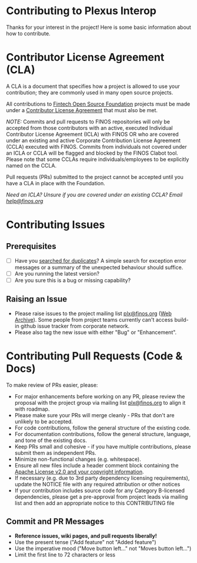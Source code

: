 # Contributing to Plexus Interop
Thanks for your interest in the project! Here is some basic information about how to contribute.
 
# Contributor License Agreement (CLA)
A CLA is a document that specifies how a project is allowed to use your
contribution; they are commonly used in many open source projects.

All contributions to [Fintech Open Source Foundation](https://www.finos.org/) projects must be made under a [Contributor License Agreement](https://finosfoundation.atlassian.net/wiki/spaces/FINOS/pages/75530375/Legal+Requirements) that must also be met.

_NOTE:_ Commits and pull requests to FINOS repositories will only be accepted from those contributors with an active, executed Individual Contributor License Agreement (ICLA) with FINOS OR who are covered under an existing and active Corporate Contribution License Agreement (CCLA) executed with FINOS. Commits from individuals not covered under an ICLA or CCLA will be flagged and blocked by the FINOS Clabot tool. Please note that some CCLAs require individuals/employees to be explicitly named on the CCLA. 

Pull requests (PRs) submitted to the project cannot be accepted until you have a CLA in place with the Foundation.

*Need an ICLA? Unsure if you are covered under an existing CCLA? Email [help@finos.org](mailto:help@finos.org)*
 
# Contributing Issues

## Prerequisites

* [ ] Have you [searched for duplicates](https://github.com/finos-plexus/plexus-interop/issues?utf8=%E2%9C%93&q=)?  A simple search for exception error messages or a summary of the unexpected behaviour should suffice.
* [ ] Are you running the latest version?
* [ ] Are you sure this is a bug or missing capability?
 
## Raising an Issue
* Please raise issues to the project mailing list <plx@finos.org> ([Web Archive](https://groups.google.com/a/finos.org/forum/#!forum/plx)). Some people from project teams currently can't access build-in github issue tracker from corporate network.
* Please also tag the new issue with either "Bug" or "Enhancement".
 
# Contributing Pull Requests (Code & Docs)
To make review of PRs easier, please:
 
 * For major enhancements before working on any PR, please review the proposal with the project group via mailing list <plx@finos.org> to align it with roadmap.
 * Please make sure your PRs will merge cleanly - PRs that don't are unlikely to be accepted.
 * For code contributions, follow the general structure of the existing code.
 * For documentation contributions, follow the general structure, language, and tone of the existing docs.
 * Keep PRs small and cohesive - if you have multiple contributions, please submit them as independent PRs.
 * Minimize non-functional changes (e.g. whitespace).
 * Ensure all new files include a header comment block containing the [Apache License v2.0 and your copyright information](http://www.apache.org/licenses/LICENSE-2.0#apply).
 * If necessary (e.g. due to 3rd party dependency licensing requirements), update the NOTICE file with any required attribution or other notices
 * If your contribution includes source code for any Category B-licensed dependencies, please get a pre-approval from project leads via mailing list and then add an appropriate notice to this CONTRIBUTING file
 
## Commit and PR Messages

* **Reference issues, wiki pages, and pull requests liberally!**
* Use the present tense ("Add feature" not "Added feature")
* Use the imperative mood ("Move button left..." not "Moves button left...")
* Limit the first line to 72 characters or less